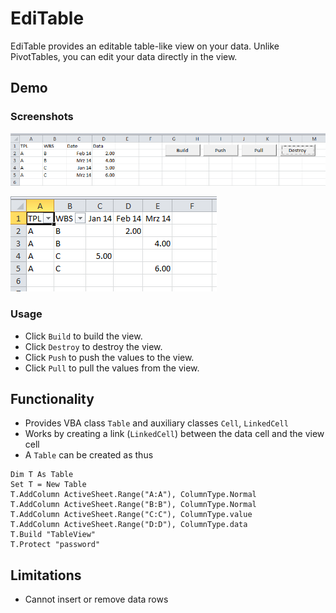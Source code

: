 EdiTable
========

EdiTable provides an editable table-like view on your data. Unlike PivotTables, you can edit your data directly in the view.

## Demo

### Screenshots

![Screen1](https://github.com/ftrippel/excel-vba-editable/blob/master/screen1.PNG)

![Screen2](https://github.com/ftrippel/excel-vba-editable/blob/master/screen2.PNG)

### Usage

* Click `Build` to build the view.
* Click `Destroy` to destroy the view.
* Click `Push` to push the values to the view.
* Click `Pull` to pull the values from the view.

## Functionality

* Provides VBA class `Table` and auxiliary classes `Cell`, `LinkedCell`
* Works by creating a link (`LinkedCell`) between the data cell and the view cell
* A `Table` can be created as thus
```visualbasic
Dim T As Table
Set T = New Table
T.AddColumn ActiveSheet.Range("A:A"), ColumnType.Normal
T.AddColumn ActiveSheet.Range("B:B"), ColumnType.Normal
T.AddColumn ActiveSheet.Range("C:C"), ColumnType.value
T.AddColumn ActiveSheet.Range("D:D"), ColumnType.data
T.Build "TableView"
T.Protect "password"
```

## Limitations

* Cannot insert or remove data rows
